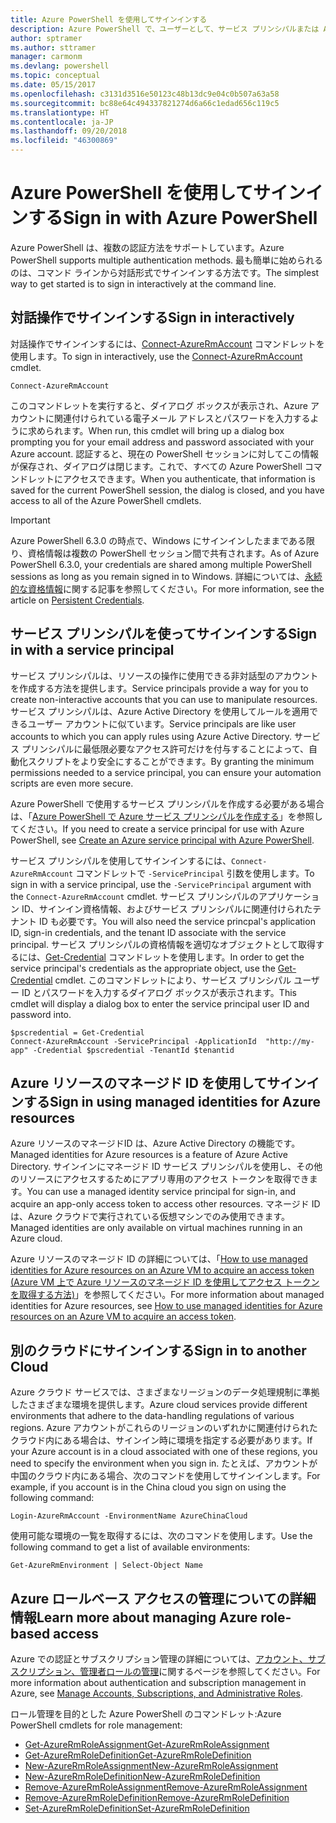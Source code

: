```yaml
---
title: Azure PowerShell を使用してサインインする
description: Azure PowerShell で、ユーザーとして、サービス プリンシパルまたは Azure リソースのマネージド ID を使用してサインインする方法。
author: sptramer
ms.author: sttramer
manager: carmonm
ms.devlang: powershell
ms.topic: conceptual
ms.date: 05/15/2017
ms.openlocfilehash: c3131d3516e50123c48b13dc9e04c0b507a63a58
ms.sourcegitcommit: bc88e64c494337821274d6a66c1edad656c119c5
ms.translationtype: HT
ms.contentlocale: ja-JP
ms.lasthandoff: 09/20/2018
ms.locfileid: "46300869"
---
```

# <a name="sign-in-with-azure-powershell"></a><span data-ttu-id="b8e48-103">Azure PowerShell を使用してサインインする</span><span class="sxs-lookup"><span data-stu-id="b8e48-103">Sign in with Azure PowerShell</span></span>

<span data-ttu-id="b8e48-104">Azure PowerShell は、複数の認証方法をサポートしています。</span><span class="sxs-lookup"><span data-stu-id="b8e48-104">Azure PowerShell supports multiple authentication methods.</span></span> <span data-ttu-id="b8e48-105">最も簡単に始められるのは、コマンド ラインから対話形式でサインインする方法です。</span><span class="sxs-lookup"><span data-stu-id="b8e48-105">The simplest way to get started is to sign in interactively at the command line.</span></span>

## <a name="sign-in-interactively"></a><span data-ttu-id="b8e48-106">対話操作でサインインする</span><span class="sxs-lookup"><span data-stu-id="b8e48-106">Sign in interactively</span></span>

<span data-ttu-id="b8e48-107">対話操作でサインインするには、[Connect-AzureRmAccount](/powershell/module/azurerm.profile/connect-azurermaccount) コマンドレットを使用します。</span><span class="sxs-lookup"><span data-stu-id="b8e48-107">To sign in interactively, use the [Connect-AzureRmAccount](/powershell/module/azurerm.profile/connect-azurermaccount) cmdlet.</span></span>

```azurepowershell
Connect-AzureRmAccount
```

<span data-ttu-id="b8e48-108">このコマンドレットを実行すると、ダイアログ ボックスが表示され、Azure アカウントに関連付けられている電子メール アドレスとパスワードを入力するように求められます。</span><span class="sxs-lookup"><span data-stu-id="b8e48-108">When run, this cmdlet will bring up a dialog box prompting you for your email address and password associated with your Azure account.</span></span> <span data-ttu-id="b8e48-109">認証すると、現在の PowerShell セッションに対してこの情報が保存され、ダイアログは閉じます。これで、すべての Azure PowerShell コマンドレットにアクセスできます。</span><span class="sxs-lookup"><span data-stu-id="b8e48-109">When you authenticate, that information is saved for the current PowerShell session, the dialog is closed, and you have access to all of the Azure PowerShell cmdlets.</span></span>

> [!IMPORTANT]
> <span data-ttu-id="b8e48-110">Azure PowerShell 6.3.0 の時点で、Windows にサインインしたままである限り、資格情報は複数の PowerShell セッション間で共有されます。</span><span class="sxs-lookup"><span data-stu-id="b8e48-110">As of Azure PowerShell 6.3.0, your credentials are shared among multiple PowerShell sessions as long as you remain signed in to Windows.</span></span> <span data-ttu-id="b8e48-111">詳細については、[永続的な資格情報](context-persistence.md)に関する記事を参照してください。</span><span class="sxs-lookup"><span data-stu-id="b8e48-111">For more information, see the article on [Persistent Credentials](context-persistence.md).</span></span>

## <a name="sign-in-with-a-service-principal"></a><span data-ttu-id="b8e48-112">サービス プリンシパルを使ってサインインする</span><span class="sxs-lookup"><span data-stu-id="b8e48-112">Sign in with a service principal</span></span>

<span data-ttu-id="b8e48-113">サービス プリンシパルは、リソースの操作に使用できる非対話型のアカウントを作成する方法を提供します。</span><span class="sxs-lookup"><span data-stu-id="b8e48-113">Service principals provide a way for you to create non-interactive accounts that you can use to manipulate resources.</span></span> <span data-ttu-id="b8e48-114">サービス プリンシパルは、Azure Active Directory を使用してルールを適用できるユーザー アカウントに似ています。</span><span class="sxs-lookup"><span data-stu-id="b8e48-114">Service principals are like user accounts to which you can apply rules using Azure Active Directory.</span></span> <span data-ttu-id="b8e48-115">サービス プリンシパルに最低限必要なアクセス許可だけを付与することによって、自動化スクリプトをより安全にすることができます。</span><span class="sxs-lookup"><span data-stu-id="b8e48-115">By granting the minimum permissions needed to a service principal, you can ensure your automation scripts are even more secure.</span></span>

<span data-ttu-id="b8e48-116">Azure PowerShell で使用するサービス プリンシパルを作成する必要がある場合は、「[Azure PowerShell で Azure サービス プリンシパルを作成する](create-azure-service-principal-azureps.md)」を参照してください。</span><span class="sxs-lookup"><span data-stu-id="b8e48-116">If you need to create a service principal for use with Azure PowerShell, see [Create an Azure service principal with Azure PowerShell](create-azure-service-principal-azureps.md).</span></span>

<span data-ttu-id="b8e48-117">サービス プリンシパルを使用してサインインするには、`Connect-AzureRmAccount` コマンドレットで `-ServicePrincipal` 引数を使用します。</span><span class="sxs-lookup"><span data-stu-id="b8e48-117">To sign in with a service principal, use the `-ServicePrincipal` argument with the `Connect-AzureRmAccount` cmdlet.</span></span> <span data-ttu-id="b8e48-118">サービス プリンシパルのアプリケーション ID、サインイン資格情報、およびサービス プリンシパルに関連付けられたテナント ID も必要です。</span><span class="sxs-lookup"><span data-stu-id="b8e48-118">You will also need the service princpal's application ID, sign-in credentials, and the tenant ID associate with the service principal.</span></span> <span data-ttu-id="b8e48-119">サービス プリンシパルの資格情報を適切なオブジェクトとして取得するには、[Get-Credential](/powershell/module/microsoft.powershell.security/get-credential) コマンドレットを使用します。</span><span class="sxs-lookup"><span data-stu-id="b8e48-119">In order to get the service principal's credentials as the appropriate object, use the [Get-Credential](/powershell/module/microsoft.powershell.security/get-credential) cmdlet.</span></span> <span data-ttu-id="b8e48-120">このコマンドレットにより、サービス プリンシパル ユーザー ID とパスワードを入力するダイアログ ボックスが表示されます。</span><span class="sxs-lookup"><span data-stu-id="b8e48-120">This cmdlet will display a dialog box to enter the service principal user ID and password into.</span></span>

```azurepowershell-interactive
$pscredential = Get-Credential
Connect-AzureRmAccount -ServicePrincipal -ApplicationId  "http://my-app" -Credential $pscredential -TenantId $tenantid
```

## <a name="sign-in-using-managed-identities-for-azure-resources"></a><span data-ttu-id="b8e48-121">Azure リソースのマネージド ID を使用してサインインする</span><span class="sxs-lookup"><span data-stu-id="b8e48-121">Sign in using managed identities for Azure resources</span></span>

<span data-ttu-id="b8e48-122">Azure リソースのマネージドID は、Azure Active Directory の機能です。</span><span class="sxs-lookup"><span data-stu-id="b8e48-122">Managed identities for Azure resources is a feature of Azure Active Directory.</span></span> <span data-ttu-id="b8e48-123">サインインにマネージド ID サービス プリンシパルを使用し、その他のリソースにアクセスするためにアプリ専用のアクセス トークンを取得できます。</span><span class="sxs-lookup"><span data-stu-id="b8e48-123">You can use a managed identity service principal for sign-in, and acquire an app-only access token to access other resources.</span></span> <span data-ttu-id="b8e48-124">マネージド ID は、Azure クラウドで実行されている仮想マシンでのみ使用できます。</span><span class="sxs-lookup"><span data-stu-id="b8e48-124">Managed identities are only available on virtual machines running in an Azure cloud.</span></span>

<span data-ttu-id="b8e48-125">Azure リソースのマネージド ID の詳細については、「[How to use managed identities for Azure resources on an Azure VM to acquire an access token (Azure VM 上で Azure リソースのマネージド ID を使用してアクセス トークンを取得する方法)](/azure/active-directory/managed-identities-azure-resources/how-to-use-vm-token)」を参照してください。</span><span class="sxs-lookup"><span data-stu-id="b8e48-125">For more information about managed identities for Azure resources, see [How to use managed identities for Azure resources on an Azure VM to acquire an access token](/azure/active-directory/managed-identities-azure-resources/how-to-use-vm-token).</span></span>

## <a name="sign-in-to-another-cloud"></a><span data-ttu-id="b8e48-126">別のクラウドにサインインする</span><span class="sxs-lookup"><span data-stu-id="b8e48-126">Sign in to another Cloud</span></span>

<span data-ttu-id="b8e48-127">Azure クラウド サービスでは、さまざまなリージョンのデータ処理規制に準拠したさまざまな環境を提供します。</span><span class="sxs-lookup"><span data-stu-id="b8e48-127">Azure cloud services provide different environments that adhere to the data-handling regulations of various regions.</span></span> <span data-ttu-id="b8e48-128">Azure アカウントがこれらのリージョンのいずれかに関連付けられたクラウド内にある場合は、サインイン時に環境を指定する必要があります。</span><span class="sxs-lookup"><span data-stu-id="b8e48-128">If your Azure account is in a cloud associated with one of these regions, you need to specify the environment when you sign in.</span></span> <span data-ttu-id="b8e48-129">たとえば、アカウントが中国のクラウド内にある場合、次のコマンドを使用してサインインします。</span><span class="sxs-lookup"><span data-stu-id="b8e48-129">For example, if you account is in the China cloud you sign on using the following command:</span></span>

```azurepowershell-interactive
Login-AzureRmAccount -EnvironmentName AzureChinaCloud
```

<span data-ttu-id="b8e48-130">使用可能な環境の一覧を取得するには、次のコマンドを使用します。</span><span class="sxs-lookup"><span data-stu-id="b8e48-130">Use the following command to get a list of available environments:</span></span>

```azurepowershell-interactive
Get-AzureRmEnvironment | Select-Object Name
```

## <a name="learn-more-about-managing-azure-role-based-access"></a><span data-ttu-id="b8e48-131">Azure ロールベース アクセスの管理についての詳細情報</span><span class="sxs-lookup"><span data-stu-id="b8e48-131">Learn more about managing Azure role-based access</span></span>

<span data-ttu-id="b8e48-132">Azure での認証とサブスクリプション管理の詳細については、[アカウント、サブスクリプション、管理者ロールの管理](/azure/active-directory/role-based-access-control-configure)に関するページを参照してください。</span><span class="sxs-lookup"><span data-stu-id="b8e48-132">For more information about authentication and subscription management in Azure, see [Manage Accounts, Subscriptions, and Administrative Roles](/azure/active-directory/role-based-access-control-configure).</span></span>

<span data-ttu-id="b8e48-133">ロール管理を目的とした Azure PowerShell のコマンドレット:</span><span class="sxs-lookup"><span data-stu-id="b8e48-133">Azure PowerShell cmdlets for role management:</span></span>

* [<span data-ttu-id="b8e48-134">Get-AzureRmRoleAssignment</span><span class="sxs-lookup"><span data-stu-id="b8e48-134">Get-AzureRmRoleAssignment</span></span>](/powershell/module/AzureRM.Resources/Get-AzureRmRoleAssignment)
* [<span data-ttu-id="b8e48-135">Get-AzureRmRoleDefinition</span><span class="sxs-lookup"><span data-stu-id="b8e48-135">Get-AzureRmRoleDefinition</span></span>](/powershell/module/AzureRM.Resources/Get-AzureRmRoleDefinition)
* [<span data-ttu-id="b8e48-136">New-AzureRmRoleAssignment</span><span class="sxs-lookup"><span data-stu-id="b8e48-136">New-AzureRmRoleAssignment</span></span>](/powershell/module/AzureRM.Resources/New-AzureRmRoleAssignment)
* [<span data-ttu-id="b8e48-137">New-AzureRmRoleDefinition</span><span class="sxs-lookup"><span data-stu-id="b8e48-137">New-AzureRmRoleDefinition</span></span>](/powershell/module/AzureRM.Resources/New-AzureRmRoleDefinition)
* [<span data-ttu-id="b8e48-138">Remove-AzureRmRoleAssignment</span><span class="sxs-lookup"><span data-stu-id="b8e48-138">Remove-AzureRmRoleAssignment</span></span>](/powershell/module/AzureRM.Resources/Remove-AzureRmRoleAssignment)
* [<span data-ttu-id="b8e48-139">Remove-AzureRmRoleDefinition</span><span class="sxs-lookup"><span data-stu-id="b8e48-139">Remove-AzureRmRoleDefinition</span></span>](/powershell/module/AzureRM.Resources/Remove-AzureRmRoleDefinition)
* [<span data-ttu-id="b8e48-140">Set-AzureRmRoleDefinition</span><span class="sxs-lookup"><span data-stu-id="b8e48-140">Set-AzureRmRoleDefinition</span></span>](/powershell/moduel/AzureRM.Resources/Set-AzureRmRoleDefinition)
